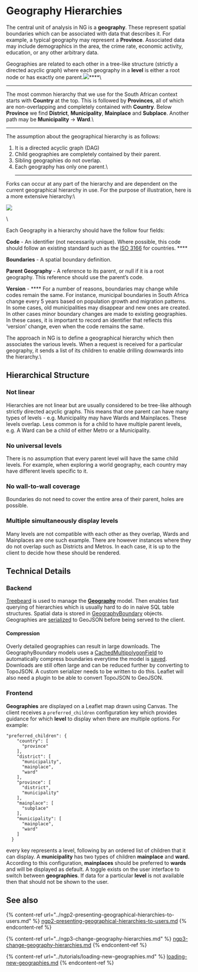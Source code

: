 # Geography Hierarchies

The central unit of analysis in NG is a **geography**. These represent spatial boundaries which can be associated with data that describes it. For example, a typical geography may represent a **Province**. Associated data may include demographics in the area, the crime rate, economic activity, education, or any other arbitrary data.

Geographies are related to each other in a tree-like structure (strictly a directed acyclic graph) where each geography in a **level** is either a root node or has exactly one parent.![](https://lh5.googleusercontent.com/o2p2V\_Q8bl2gL48ORYc1HnyMQmyW8mqi7IColSlle1peNCyEgLc9uBT69yJdywHQq-EKQ\_JWyyqXedpYZ\_\_52ajqF7vDHKRYfY6-b2lgLqkCJd2MbO80LDhrjXFucKe9OvKOn3ps)****\
****

The most common hierarchy that we use for the South African context starts with **Country** at the top. This is followed by **Provinces**, all of which are non-overlapping and completely contained with **Country**. Below **Province** we find **District**, **Municipality**, **Mainplace** and **Subplace**. Another path may be **Municipality** -> **Ward**.\
****

The assumption about the geographical hierarchy is as follows:

1. It is a directed acyclic graph (DAG)
2. Child geographies are completely contained by their parent.
3. Sibling geographies do not overlap.
4. Each geography has only one parent.\
   ****

Forks can occur at any part of the hierarchy and are dependent on the current geographical hierarchy in use. For the purpose of illustration, here is a more extensive hierarchy:\


![](https://lh4.googleusercontent.com/m\_NsorMiAHrK42gcglOmNpK9HKPZgTX2vnHpTop16SKmAQtt\_gcYdiNDPwFkRVkyIvFxf9b4pKSTPIYRPV16wu5kD5Opb-YLzbJe-qonldvS2Hiikwx8fKDf7qS\_XxeTo\_Owo-cE)

\


Each Geography in a hierarchy should have the follow four fields:

**Code** - An identifier (not necessarily unique). Where possible, this code should follow an existing standard such as the [ISO 3166](https://www.iban.com/country-codes) for countries. ****&#x20;

**Boundaries** - A spatial boundary definition.

**Parent Geography** - A reference to its parent, or null if it is a root geography. This reference should use the parent’s code.

**Version** - **** For a number of reasons, boundaries may change while codes remain the same. For instance, municipal boundaries in South Africa change every 5 years based on population growth and migration patterns. In some cases, old municipalities may disappear and new ones are created. In other cases minor boundary changes are made to existing geographies. In these cases, it is important to record an identifier that reflects this ‘version’ change, even when the code remains the same.

The approach in NG is to define a geographical hierarchy which then associates the various levels. When a request is received for a particular geography, it sends a list of its children to enable drilling downwards into the hierarchy.\


## **Hierarchical Structure**

### **Not linear**

Hierarchies are not linear but are usually considered to be tree-like although strictly directed acyclic graphs. This means that one parent can have many types of levels - e.g. Municipality may have Wards and Mainplaces. These levels overlap. Less common is for a child to have multiple parent levels, e.g. A Ward can be a child of either Metro or a Municipality.

### **No universal levels**

There is no assumption that every parent level will have the same child levels. For example, when exploring a world geography, each country may have different levels specific to it.&#x20;

### **No wall-to-wall coverage**

Boundaries do not need to cover the entire area of their parent, holes are possible.

### **Multiple simultaneously display levels**

Many levels are not compatible with each other as they overlap, Wards and Mainplaces are one such example. There are however instances where they do not overlap such as Districts and Metros. In each case, it is up to the client to decide how these should be rendered.

## Technical Details

### Backend

[Treebeard](https://github.com/django-treebeard/django-treebeard) is used to manage the [**Geography**](https://github.com/OpenUpSA/wazimap-ng/blob/staging/wazimap\_ng/datasets/models/geography.py) model. Then enables fast querying of hierarchies which is usually hard to do in naive SQL table structures. Spatial data is stored in [GeographyBoundary](https://github.com/OpenUpSA/wazimap-ng/blob/staging/wazimap\_ng/boundaries/models.py) objects. Geographies are [serialized](https://github.com/OpenUpSA/wazimap-ng/blob/staging/wazimap\_ng/boundaries/serializers.py) to GeoJSON before being served to the client.&#x20;

#### Compression

Overly detailed geographies can result in large downloads. The GeographyBoundary models uses a [CachedMultipolygonField](https://github.com/OpenUpSA/wazimap-ng/blob/staging/wazimap\_ng/boundaries/models.py#L23) to automatically compress boundaries everytime the model is [saved](https://github.com/OpenUpSA/wazimap-ng/blob/staging/wazimap\_ng/boundaries/fields.py#L33). Downloads are still often large and can be reduced further by converting to TopoJSON. A custom serializer needs to be written to do this. Leaflet will also need a plugin to be able to convert TopoJSON to GeoJSON.

### Frontend

**Geographies** are displayed on a Leaflet map drawn using Canvas. The client receives a `preferred_children` configuration key which provides guidance for which **level** to display when there are multiple options. For example:

```
"preferred_children": {
    "country": [
      "province"
    ],
    "district": [
      "municipality",
      "mainplace",
      "ward"
    ],
    "province": [
      "district",
      "municipality"
    ],
    "mainplace": [
      "subplace"
    ],
    "municipality": [
      "mainplace",
      "ward"
    ]
  }
```

every key represents a level, following by an ordered list of children that it can display. A **municipality** has two types of children **mainplace** and **ward.** According to this configuration, **mainplaces** should be preferred to **wards** and will be displayed as default. A toggle exists on the user interface to switch between **geographies**. If data for a particular **level** is not available then that should not be shown to the user.

## See also

{% content-ref url="../ngp2-presenting-geographical-hierarchies-to-users.md" %}
[ngp2-presenting-geographical-hierarchies-to-users.md](../ngp2-presenting-geographical-hierarchies-to-users.md)
{% endcontent-ref %}

{% content-ref url="../ngp3-change-geography-hierarchies.md" %}
[ngp3-change-geography-hierarchies.md](../ngp3-change-geography-hierarchies.md)
{% endcontent-ref %}

{% content-ref url="../tutorials/loading-new-geographies.md" %}
[loading-new-geographies.md](../tutorials/loading-new-geographies.md)
{% endcontent-ref %}



